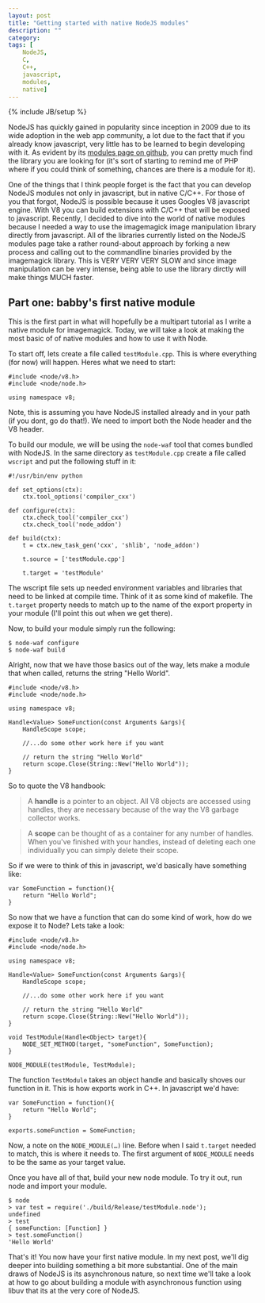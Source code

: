 ```yaml
---
layout: post
title: "Getting started with native NodeJS modules"
description: ""
category: 
tags: [
	NodeJS,
	C,
	C++,
	javascript,
	modules,
	native]
---
```

{% include JB/setup %}


NodeJS has quickly gained in popularity since inception in 2009 due to its wide adoption in the web app community, a lot due to the fact that if you already know javascript, very little has to be learned to begin developing with it. As evident by its [modules page on github](https://github.com/joyent/node/wiki/modules), you can pretty much find the library you are looking for (it's sort of starting to remind me of PHP where if you could think of something, chances are there is a module for it). 

One of the things that I think people forget is the fact that you can develop NodeJS modules not only in javascript, but in native C/C++. For those of you that forgot, NodeJS is possible because it uses Googles V8 javascript engine. With V8 you can build extensions with C/C++ that will be exposed to javascript. Recently, I decided to dive into the world of native modules because I needed a way to use the imagemagick image manipulation library directly from javascript. All of the libraries currently listed on the NodeJS modules page take a rather round-about approach by forking a new process and calling out to the commandline binaries provided by the imagemagick library. This is VERY VERY VERY SLOW and since image manipulation can be very intense, being able to use the library dirctly will make things MUCH faster.

## Part one: babby's first native module

This is the first part in what will hopefully be a multipart tutorial as I write a native module for imagemagick. Today, we will take a look at making the most basic of of native modules and how to use it with Node.

To start off, lets create a file called ```testModule.cpp```. This is where everything (for now) will happen. Heres what we need to start:

```
#include <node/v8.h>
#include <node/node.h>

using namespace v8;
```
Note, this is assuming you have NodeJS installed already and in your path (if you dont, go do that!). We need to import both the Node header and the V8 header.

To build our module, we will be using the ```node-waf``` tool that comes bundled with NodeJS. In the same directory as ```testModule.cpp``` create a file called ```wscript``` and put the following stuff in it:

```
#!/usr/bin/env python

def set_options(ctx):
	ctx.tool_options('compiler_cxx')

def configure(ctx):
	ctx.check_tool('compiler_cxx')
	ctx.check_tool('node_addon')

def build(ctx):
	t = ctx.new_task_gen('cxx', 'shlib', 'node_addon')

	t.source = ['testModule.cpp']

	t.target = 'testModule'
```

The wscript file sets up needed environment variables and libraries that need to be linked at compile time. Think of it as some kind of makefile. The ```t.target``` property needs to match up to the name of the export property in your module (I'll point this out when we get there).

Now, to build your module simply run the following:

```
$ node-waf configure
$ node-waf build
```

Alright, now that we have those basics out of the way, lets make a module that when called, returns the string "Hello World". 

```
#include <node/v8.h>
#include <node/node.h>

using namespace v8;

Handle<Value> SomeFunction(const Arguments &args){
	HandleScope scope;
	
	//...do some other work here if you want
	
	// return the string "Hello World"
	return scope.Close(String::New("Hello World"));
}
```

So to quote the V8 handbook:

> A __handle__ is a pointer to an object. All V8 objects are accessed using handles, they are necessary because of the way the V8 garbage collector works.

> A __scope__ can be thought of as a container for any number of handles. When you've finished with your handles, instead of deleting each one individually you can simply delete their scope.

So if we were to think of this in javascript, we'd basically have something like:

```
var SomeFunction = function(){
	return "Hello World";
}
```

So now that we have a function that can do some kind of work, how do we expose it to Node? Lets take a look:


```
#include <node/v8.h>
#include <node/node.h>

using namespace v8;

Handle<Value> SomeFunction(const Arguments &args){
	HandleScope scope;
	
	//...do some other work here if you want
	
	// return the string "Hello World"
	return scope.Close(String::New("Hello World"));
}

void TestModule(Handle<Object> target){
	NODE_SET_METHOD(target, "someFunction", SomeFunction);
}

NODE_MODULE(testModule, TestModule);
```

The function ```TestModule``` takes an object handle and basically shoves our function in it. This is how exports work in C++. In javascript we'd have:

```
var SomeFunction = function(){
	return "Hello World";
}

exports.someFunction = SomeFunction;
```

Now, a note on the ```NODE_MODULE(…)``` line. Before when I said ```t.target``` needed to match, this is where it needs to. The first argument of ```NODE_MODULE``` needs to be the same as your target value.

Once you have all of that, build your new node module. To try it out, run node and import your module.

```
$ node
> var test = require('./build/Release/testModule.node');
undefined
> test
{ someFunction: [Function] }
> test.someFunction()
'Hello World'
```

That's it! You now have your first native module. In my next post, we'll dig deeper into building something a bit more substantial. One of the main draws of NodeJS is its asynchronous nature, so next time we'll take a look at how to go about building a module with asynchronous function using libuv that its at the very core of NodeJS.



